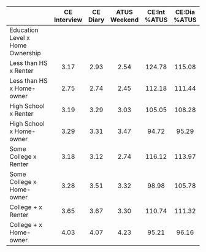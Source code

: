 
|                      | CE<br>Interview |  CE<br>Diary | ATUS<br>Weekend | CE:Int<br>%ATUS | CE:Dia<br>%ATUS |
| -------------------- | :----------: | :----------: | :----------: | :----------: | :----------: |
| Education Level x Home Ownership |              |              |              |              |              |
| Less than HS x Renter |         3.17 |         2.93 |         2.54 |       124.78 |       115.08 |
| Less than HS x Home-owner |         2.75 |         2.74 |         2.45 |       112.18 |       111.44 |
| High School x Renter |         3.19 |         3.29 |         3.03 |       105.05 |       108.28 |
| High School x Home-owner |         3.29 |         3.31 |         3.47 |        94.72 |        95.29 |
| Some College x Renter |         3.18 |         3.12 |         2.74 |       116.12 |       113.97 |
| Some College x Home-owner |         3.28 |         3.51 |         3.32 |        98.98 |       105.78 |
| College + x Renter   |         3.65 |         3.67 |         3.30 |       110.74 |       111.32 |
| College + x Home-owner |         4.03 |         4.07 |         4.23 |        95.21 |        96.16 |

